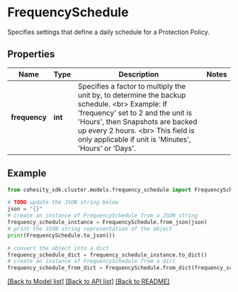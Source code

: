 # FrequencySchedule

Specifies settings that define a daily schedule for a Protection Policy.

## Properties

Name | Type | Description | Notes
------------ | ------------- | ------------- | -------------
**frequency** | **int** | Specifies a factor to multiply the unit by, to determine the backup schedule. &lt;br&gt; Example: If &#39;frequency&#39; set to 2 and the unit is &#39;Hours&#39;, then Snapshots are backed up every 2 hours. &lt;br&gt; This field is only applicable if unit is &#39;Minutes&#39;, &#39;Hours&#39; or &#39;Days&#39;. | 

## Example

```python
from cohesity_sdk.cluster.models.frequency_schedule import FrequencySchedule

# TODO update the JSON string below
json = "{}"
# create an instance of FrequencySchedule from a JSON string
frequency_schedule_instance = FrequencySchedule.from_json(json)
# print the JSON string representation of the object
print(FrequencySchedule.to_json())

# convert the object into a dict
frequency_schedule_dict = frequency_schedule_instance.to_dict()
# create an instance of FrequencySchedule from a dict
frequency_schedule_from_dict = FrequencySchedule.from_dict(frequency_schedule_dict)
```
[[Back to Model list]](../README.md#documentation-for-models) [[Back to API list]](../README.md#documentation-for-api-endpoints) [[Back to README]](../README.md)


